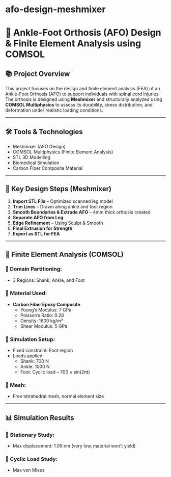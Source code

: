 # afo-design-meshmixer
# 🦿 Ankle-Foot Orthosis (AFO) Design & Finite Element Analysis using COMSOL

## 📚 Project Overview
This project focuses on the design and finite element analysis (FEA) of an Ankle-Foot Orthosis (AFO) to support individuals with spinal cord injuries. The orthosis is designed using **Meshmixer** and structurally analyzed using **COMSOL Multiphysics** to assess its durability, stress distribution, and deformation under realistic loading conditions.

---

## 🛠️ Tools & Technologies
- Meshmixer (AFO Design)
- COMSOL Multiphysics (Finite Element Analysis)
- STL 3D Modelling
- Biomedical Simulation
- Carbon Fiber Composite Material

---

## 🔧 Key Design Steps (Meshmixer)
1. **Import STL File** – Optimized scanned leg model
2. **Trim Lines** – Drawn along ankle and foot region
3. **Smooth Boundaries & Extrude AFO** – 4mm thick orthosis created
4. **Separate AFO from Leg**
5. **Edge Refinement** – Using Sculpt & Smooth
6. **Final Extrusion for Strength**
7. **Export as STL for FEA**

---

## 🧪 Finite Element Analysis (COMSOL)

### 🔹 Domain Partitioning:
- 3 Regions: Shank, Ankle, and Foot

### 🔹 Material Used:
- **Carbon Fiber Epoxy Composite**
  - Young’s Modulus: 7 GPa
  - Poisson’s Ratio: 0.28
  - Density: 1600 kg/m³
  - Shear Modulus: 5 GPa

### 🔹 Simulation Setup:
- Fixed constraint: Foot region
- Loads applied:
  - Shank: 700 N
  - Ankle: 1000 N
  - Foot: Cyclic load – 700 × sin(2πt)

### 🔹 Mesh:
- Free tetrahedral mesh, normal element size

---

## 📊 Simulation Results

### 📍 Stationary Study:
- Max displacement: 1.09 nm (very low, material won't yield)

### 📍 Cyclic Load Study:
- Max von Mises
